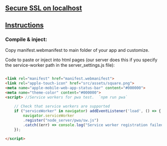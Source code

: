 ## [Secure SSL on localhost](https://deanhume.com/testing-service-workers-locally-with-self-signed-certificates/)
## [Instructions](https://dev.to/digitalplayer1125/custom-service-worker-in-any-app-with-esbuild-3020)


### Compile & inject:

Copy manifest.webmanifest to main folder of your app and customize.

Code to paste or inject into html pages (our server does this if you specify the service-worker path in the server_settings.js file):
```html

<link rel="manifest" href="manifest.webmanifest">
<link rel="apple-touch-icon" href="src/assets/square.png">
<meta name="apple-mobile-web-app-status-bar" content="#000000">
<meta name="theme-color" content="#000000">
<script> //Service workers for pwa test.  `npm run pwa`
  
    // Check that service workers are supported
    if ("serviceWorker" in navigator) addEventListener('load', () => {
        navigator.serviceWorker
        .register("node_server/pwa/sw.js")
        .catch((err) => console.log("Service worker registration failed", err));
    });
    
</script>

```